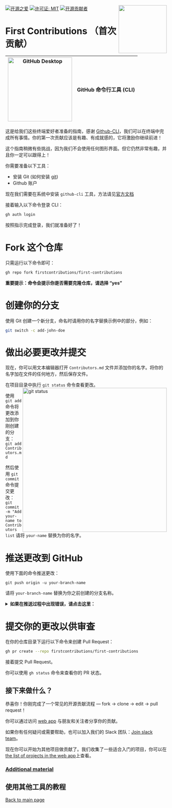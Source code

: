 [![开源之爱](https://badges.frapsoft.com/os/v1/open-source.svg?v=103)](https://github.com/ellerbrock/open-source-badges)
[<img align="right" width="150" src="https://firstcontributions.github.io/assets/gui-tool-tutorials/github-desktop-tutorial/join-slack-team.png">](https://join.slack.com/t/firstcontributors/shared_invite/enQtNjkxNzQwNzA2MTMwLTVhMWJjNjg2ODRlNWZhNjIzYjgwNDIyZWYwZjhjYTQ4OTBjMWM0MmFhZDUxNzBiYzczMGNiYzcxNjkzZDZlMDM)
[![许可证: MIT](https://img.shields.io/badge/License-MIT-green.svg)](https://opensource.org/licenses/MIT)
[![开源贡献者](https://www.codetriage.com/roshanjossey/first-contributions/badges/users.svg)](https://www.codetriage.com/roshanjossey/first-contributions)

# First Contributions （首次贡献）

| <img alt="GitHub Desktop" src="https://cdn.icon-icons.com/icons2/2157/PNG/512/github_git_hub_logo_icon_132878.png" width="200"> | GitHub 命令行工具 (CLI) |
| ------------------------------------------------------------------------------------------------------------------------------- | ----------------------- |

这是给我们这些终端爱好者准备的指南，感谢 [Github-CLI](https://cli.github.com/)，我们可以在终端中完成所有事情。你的第一次贡献应该是有趣、有成就感的，它将激励你继续前进！

这个指南稍微有些挑战，因为我们不会使用任何图形界面。但它仍然非常有趣，并且你一定可以跟得上！

你需要准备以下工具：

- 安装 Git (如何安装 [git](https://git-scm.com/downloads))
- Github 账户

现在我们需要在系统中安装 `github-cli` 工具，方法请见[官方文档](https://github.com/cli/cli#installation)

接着输入以下命令登录 CLI：

```bash
gh auth login
```

按照指示完成登录，我们就准备好了！

# Fork 这个仓库

只需运行以下命令即可：

```bash
gh repo fork firstcontributions/first-contributions
```

**重要提示：命令会提示你是否需要克隆仓库，请选择 “yes”**

# 创建你的分支

使用 Git 创建一个新分支，命名时请用你的名字替换示例中的部分，例如：

```bash
git switch -c add-john-doe
```

# 做出必要更改并提交

现在，你可以用文本编辑器打开 `Contributors.md` 文件并添加你的名字。将你的名字加在文件的任何地方，然后保存文件。

在项目目录中执行 `git status` 命令查看更改。
<img align="right" width="450" src="https://firstcontributions.github.io/assets/Readme/git-status.png" alt="git status" />

使用 `git add` 命令将更改添加到你刚创建的分支：
`git add Contributors.md`

然后使用 `git commit` 命令提交更改：
`git commit -m "Add your-name to Contributors list`
请将 `your-name` 替换为你的名字。

# 推送更改到 GitHub

使用下面的命令推送更改：

```
git push origin -u your-branch-name
```

请将 `your-branch-name` 替换为你之前创建的分支名称。

<details>
<summary> <strong>如果在推送过程中出现错误，请点击这里：</strong> </summary>

- ### 身份验证错误
     <pre>remote: Support for password authentication was removed on August 13, 2021. Please use a personal access token instead.
  remote: Please see https://github.blog/2020-12-15-token-authentication-requirements-for-git-operations/ for more information.
  fatal: Authentication failed for 'https://github.com/<your-username>/first-contributions.git/'</pre>
  请参考 [GitHub's tutorial](https://docs.github.com/en/authentication/connecting-to-github-with-ssh/adding-a-new-ssh-key-to-your-github-account) 来生成并配置 SSH key。

</details>

# 提交你的更改以供审查

在你的仓库目录下运行以下命令来创建 Pull Request：

```bash
gh pr create --repo firstcontributions/first-contributions
```

接着提交 Pull Request。

你可以使用 `gh status` 命令来查看你的 PR 状态。

## 接下来做什么？

恭喜你！你刚完成了一个常见的开源贡献流程 — fork -> clone -> edit -> pull request！

你可以通过访问 [web app](https://firstcontributions.github.io/#social-share) 与朋友和关注者分享你的贡献。

如果你有任何疑问或需要帮助，也可以加入我们的 Slack 团队：[Join slack team](https://join.slack.com/t/firstcontributors/shared_invite/zt-vchl8cde-S0KstI_jyCcGEEj7rSTQiA)。

现在你可以开始为其他项目做贡献了。我们收集了一些适合入门的项目，你可以在[the list of projects in the web app](https://firstcontributions.github.io/#project-list)上查看。

### [Additional material](additional-material/git_workflow_scenarios/additional-material.md)

## 使用其他工具的教程

[Back to main page](https://github.com/firstcontributions/first-contributions#tutorials-using-other-tools)
